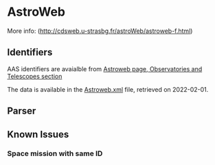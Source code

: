# AstroWeb



More info:
(http://cdsweb.u-strasbg.fr/astroWeb/astroweb-f.html)

## Identifiers
 AAS identifiers are avaialble from [Astroweb page, Observatories and Telescopes section](http://cdsweb.u-strasbg.fr/astroWeb/astroweb/telescope.html)

The data is available in the [Astroweb.xml](Astroweb.xml) file, retrieved on 2022-02-01.

## Parser

## Known Issues

### Space mission with same ID
